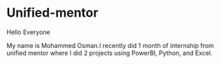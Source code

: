 # Unified-mentor

Hello Everyone 

My name is Mohammed Osman.I recently did 1 month of internship from unified mentor where I did 2 projects using PowerBI, Python, and Excel.
